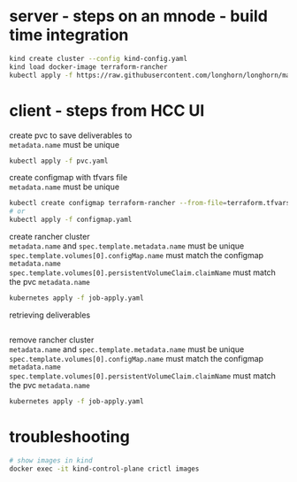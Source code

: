 # server - steps on an mnode - build time integration

```bash
kind create cluster --config kind-config.yaml
kind load docker-image terraform-rancher
kubectl apply -f https://raw.githubusercontent.com/longhorn/longhorn/master/deploy/longhorn.yaml
```

# client - steps from HCC UI

create pvc to save deliverables to  
`metadata.name` must be unique
```bash
kubectl apply -f pvc.yaml
```

create configmap with tfvars file  
`metadata.name` must be unique
```bash
kubectl create configmap terraform-rancher --from-file=terraform.tfvars=../rancher.tfvars
# or
kubectl apply -f configmap.yaml
```

create rancher cluster  
`metadata.name` and `spec.template.metadata.name` must be unique  
`spec.template.volumes[0].configMap.name` must match the configmap `metadata.name`  
`spec.template.volumes[0].persistentVolumeClaim.claimName` must match the pvc `metadata.name`
```bash
kubernetes apply -f job-apply.yaml
```

retrieving deliverables
```bash

```

remove rancher cluster  
`metadata.name` and `spec.template.metadata.name` must be unique  
`spec.template.volumes[0].configMap.name` must match the configmap `metadata.name`  
`spec.template.volumes[0].persistentVolumeClaim.claimName` must match the pvc `metadata.name`  
```bash
kubernetes apply -f job-apply.yaml
```

# troubleshooting
```bash
# show images in kind
docker exec -it kind-control-plane crictl images
```